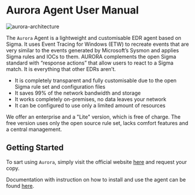# Aurora Agent User Manual

![aurora-architecture](https://user-images.githubusercontent.com/8741929/211800013-cae13bc9-ee00-4c06-95ae-91ee7891e54d.png)

The `Aurora` Agent is a lightweight and customisable EDR agent based on Sigma. It uses Event Tracing for Windows (ETW) to recreate events that are very similar to the events generated by Microsoft’s Sysmon and applies Sigma rules and IOCs to them. AURORA complements the open Sigma standard with “response actions” that allow users to react to a Sigma match.
It is everything that other EDRs aren’t.

* It is completely transparent and fully customisable due to the open Sigma rule set and configuration files
* It saves 99% of the network bandwidth and storage
* It works completely on-premises, no data leaves your network
* It can be configured to use only a limited amount of resources

We offer an enterprise and a "Lite" version, which is free of charge. The free version uses only the open source rule set, lacks comfort features and a central management.

## Getting Started

To sart using `Aurora`, simply visit the official website [here](https://www.nextron-systems.com/aurora/#get-aurora) and request your copy.

Documentation with instruction on how to install and use the agent can be found [here](https://aurora-agent-manual.nextron-systems.com/).
